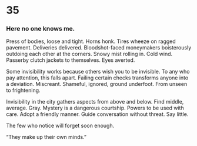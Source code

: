 # 35

### Here no one knows me.

Press of bodies, loose and tight. Horns honk. Tires wheeze on ragged pavement. Deliveries delivered.  Bloodshot-faced moneymakers boisterously outdoing each other at the corners. Snowy mist rolling in. Cold wind. Passerby clutch jackets to themselves. Eyes averted.  

Some invisibility works because others wish you to be invisible. To any who pay attention, this falls apart. Failing certain checks transforms anyone into a deviation. Miscreant. Shameful, ignored, ground underfoot. From unseen to frightening. 

Invisibility in the city gathers aspects from above and below. Find middle, average. Gray. Mystery is a dangerous courtship. Powers to be used with care. Adopt a friendly manner. Guide conversation without threat. Say little. 

The few who notice will forget soon enough.

“They make up their own minds.”